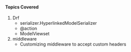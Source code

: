 #### Topics Covered
1. Drf
   - serializer.HyperlinkedModelSerializer
   - @action
   - ModelViewset
2. middleware
   - Customizing middleware to accept custom headers
